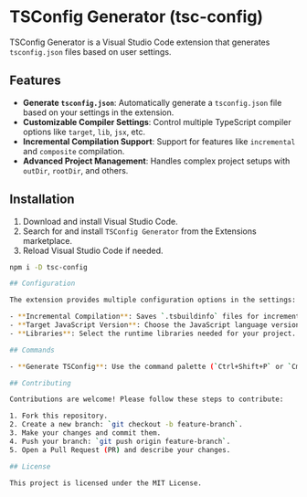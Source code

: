 # TSConfig Generator (tsc-config)

TSConfig Generator is a Visual Studio Code extension that generates `tsconfig.json` files based on user settings.

## Features

- **Generate `tsconfig.json`**: Automatically generate a `tsconfig.json` file based on your settings in the extension.
- **Customizable Compiler Settings**: Control multiple TypeScript compiler options like `target`, `lib`, `jsx`, etc.
- **Incremental Compilation Support**: Support for features like `incremental` and `composite` compilation.
- **Advanced Project Management**: Handles complex project setups with `outDir`, `rootDir`, and others.

## Installation

1. Download and install Visual Studio Code.
2. Search for and install `TSConfig Generator` from the Extensions marketplace.
3. Reload Visual Studio Code if needed.

```bash
npm i -D tsc-config

## Configuration

The extension provides multiple configuration options in the settings:

- **Incremental Compilation**: Saves `.tsbuildinfo` files for incremental compilation.
- **Target JavaScript Version**: Choose the JavaScript language version to target (e.g., `ES6`, `ESNext`).
- **Libraries**: Select the runtime libraries needed for your project.

## Commands

- **Generate TSConfig**: Use the command palette (`Ctrl+Shift+P` or `Cmd+Shift+P` on Mac) to find the `Generate TypeScript Configuration` command and execute it.

## Contributing

Contributions are welcome! Please follow these steps to contribute:

1. Fork this repository.
2. Create a new branch: `git checkout -b feature-branch`.
3. Make your changes and commit them.
4. Push your branch: `git push origin feature-branch`.
5. Open a Pull Request (PR) and describe your changes.

## License

This project is licensed under the MIT License.
